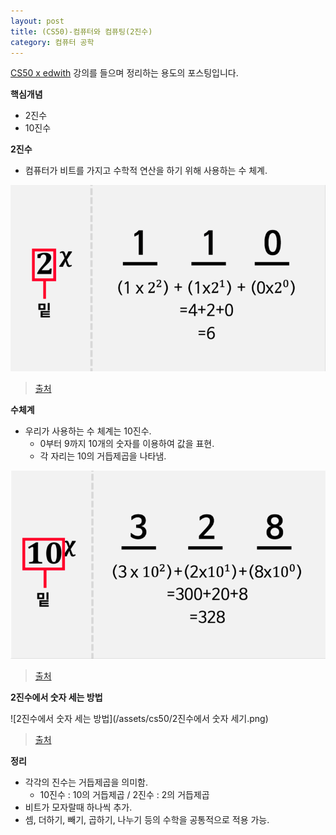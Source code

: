 ```yaml
---
layout: post
title: (CS50)-컴퓨터와 컴퓨팅(2진수)
category: 컴퓨터 공학
---
```




[CS50 x edwith](https://www.edwith.org/cs50/) 강의를 들으며 정리하는 용도의 포스팅입니다.



**핵심개념**

- 2진수
- 10진수



**2진수**

- 컴퓨터가 비트를 가지고 수학적 연산을 하기 위해 사용하는 수 체계.

![2진수](/assets/cs50/2진수.png)

> [출처](https://www.edwith.org/cs50/lecture/22805/)



**수체계**

- 우리가 사용하는 수 체계는 10진수.
  - 0부터 9까지 10개의 숫자를 이용하여 값을 표현.
  - 각 자리는 10의 거듭제곱을 나타냄.

![10진수](/assets/cs50/10진수.png)

> [출처](https://www.edwith.org/cs50/lecture/22805/)



**2진수에서 숫자 세는 방법**

![2진수에서 숫자 세는 방법](/assets/cs50/2진수에서 숫자 세기.png)

> [출처](https://www.edwith.org/cs50/lecture/22805/)



**정리**

- 각각의 진수는 거듭제곱을 의미함.
  - 10진수 : 10의 거듭제곱  / 2진수 : 2의 거듭제곱
- 비트가 모자랄때 하나씩 추가.
- 셈, 더하기, 빼기, 곱하기, 나누기 등의 수학을 공통적으로 적용 가능.
